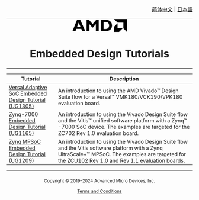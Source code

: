 <p align="right"><a href="../../docs-cn/README.md">简体中文</a> | <a href="../../docs-jp/README.md">日本語</a></p>
<table width="100%">
  <tr width="100%">
    <td align="center"><img src="https://github.com/Xilinx/Image-Collateral/blob/main/xilinx-logo_30percent.png?raw=true" width="30%"/><h1>Embedded Design Tutorials</h1>
    </td>
 </tr>
 </table>

| Tutorial | Description |
| ------ | ----------- |
| [Versal Adaptive SoC Embedded Design Tutorial (UG1305)](./Versal-EDT)   | An introduction to using the AMD Vivado&trade; Design Suite flow for a Versal&trade; VMK180/VCK190/VPK180 evaluation board. |
| [Zynq-7000 Embedded Design Tutorial (UG1165)](./Zynq7000-EDT) | An introduction to using the Vivado Design Suite flow and the Vitis™ unified software platform with a Zynq&trade; -7000 SoC device. The examples are targeted for the ZC702 Rev 1.0 evaluation board. |
| [Zynq MPSoC Embedded Design Tutorial (UG1209)](./ZynqMPSoC-EDT)    | An introduction to using the Vivado Design Suite flow and the Vitis software platform with a Zynq UltraScale+&trade; MPSoC. The examples are targeted for the ZCU102 Rev 1.0 and Rev 1.1 evaluation boards. |


<hr class="sphinxhide"></hr>

<p class="sphinxhide" align="center"><sub>Copyright © 2019–2024 Advanced Micro Devices, Inc.</sub></p>

<p class="sphinxhide" align="center"><sup><a href="https://www.amd.com/en/corporate/copyright">Terms and Conditions</a></sup></p>
